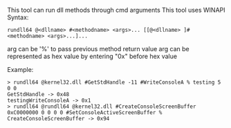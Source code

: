 This tool can run dll methods through cmd arguments
This tool uses WINAPI
Syntax:
```
rundll64 @<dllname> #<methodname> <args>... [[@<dllname> ]#<methodname> <args>...]... 
```
arg can be '%' to pass previous method return value
arg can be represented as hex value by entering "0x" before hex value

Example:
```
> rundll64 @kernel32.dll #GetStdHandle -11 #WriteConsoleA % testing 5 0 0
GetStdHandle -> 0x48
testingWriteConsoleA -> 0x1
> rundll64 @rundll64 @kernel32.dll #CreateConsoleScreenBuffer 0xC0000000 0 0 0 0 #SetConsoleActiveScreenBuffer %
CreateConsoleScreenBuffer -> 0x94

```